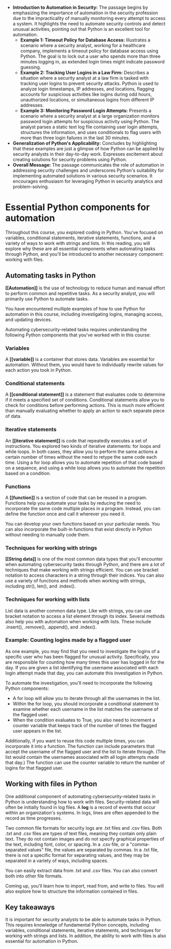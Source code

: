 - **Introduction to Automation in Security:** The passage begins by emphasizing the importance of automation in the security profession due to the impracticality of manually monitoring every attempt to access a system. It highlights the need to automate security controls and detect unusual activities, pointing out that Python is an excellent tool for automation.
	- **Example 1: Timeout Policy for Database Access:** Illustrates a scenario where a security analyst, working for a healthcare company, implements a timeout policy for database access using Python. The goal is to lock out a user who spends more than three minutes logging in, as extended login times might indicate password guessing.
	- **Example 2: Tracking User Logins in a Law Firm:** Describes a situation where a security analyst at a law firm is tasked with tracking user logins to prevent security attacks. Python is used to analyze login timestamps, IP addresses, and locations, flagging accounts for suspicious activities like logins during odd hours, unauthorized locations, or simultaneous logins from different IP addresses.
	- **Example 3: Monitoring Password Login Attempts:** Presents a scenario where a security analyst at a large organization monitors password login attempts for suspicious activity using Python. The analyst parses a static text log file containing user login attempts, structures the information, and uses conditionals to flag users with more than three login failures in the last 30 minutes.
- **Generalization of Python's Applicability:** Concludes by highlighting that these examples are just a glimpse of how Python can be applied by security analysts in their day-to-day work. Expresses excitement about creating solutions for security problems using Python.
- **Overall Message:** The passage communicates the role of automation in addressing security challenges and underscores Python's suitability for implementing automated solutions in various security scenarios. It encourages enthusiasm for leveraging Python in security analytics and problem-solving.

# Essential Python components for automation

Throughout this course, you explored coding in Python. You've focused on variables, conditional statements, iterative statements, functions, and a variety of ways to work with strings and lists. In this reading, you will explore why these are all essential components when automating tasks through Python, and you'll be introduced to another necessary component: working with files.

## Automating tasks in Python

**[[Automation]]** is the use of technology to reduce human and manual effort to perform common and repetitive tasks. As a security analyst, you will primarily use Python to automate tasks.

You have encountered multiple examples of how to use Python for automation in this course, including investigating logins, managing access, and updating devices.

Automating cybersecurity-related tasks requires understanding the following Python components that you've worked with in this course:

### Variables

A **[[variable]]** is a container that stores data. Variables are essential for automation. Without them, you would have to individually rewrite values for each action you took in Python.

### Conditional statements

A **[[conditional statement]]** is a statement that evaluates code to determine if it meets a specified set of conditions. Conditional statements allow you to check for conditions before performing actions. This is much more efficient than manually evaluating whether to apply an action to each separate piece of data.

### Iterative statements

An **[[iterative statement]]** is code that repeatedly executes a set of instructions. You explored two kinds of iterative statements: for loops and while loops. In both cases, they allow you to perform the same actions a certain number of times without the need to retype the same code each time. Using a for loop allows you to automate repetition of that code based on a sequence, and using a while loop allows you to automate the repetition based on a condition.

### Functions

A **[[function]]** is a section of code that can be reused in a program. Functions help you automate your tasks by reducing the need to incorporate the same code multiple places in a program. Instead, you can define the function once and call it wherever you need it. 

You can develop your own functions based on your particular needs. You can also incorporate the built-in functions that exist directly in Python without needing to manually code them.

### Techniques for working with strings

**[[String data]]** is one of the most common data types that you'll encounter when automating cybersecurity tasks through Python, and there are a lot of techniques that make working with strings efficient. You can use bracket notation to access characters in a string through their indices. You can also use a variety of functions and methods when working with strings, including str(), len(), and .index().

### Techniques for working with lists

List data is another common data type. Like with strings, you can use bracket notation to access a list element through its index. Several methods also help you with automation when working with lists. These include .insert(), .remove(), .append(), and .index().

### Example: Counting logins made by a flagged user

As one example, you may find that you need to investigate the logins of a specific user who has been flagged for unusual activity. Specifically, you are responsible for counting how many times this user has logged in for the day. If you are given a list identifying the username associated with each login attempt made that day, you can automate this investigation in Python.

To automate the investigation, you'll need to incorporate the following Python components:

- A for loop will allow you to iterate through all the usernames in the list. 
- Within the for loop, you should incorporate a conditional statement to examine whether each username in the list matches the username of the flagged user.
- When the condition evaluates to True, you also need to increment a counter variable that keeps track of the number of times the flagged user appears in the list.

Additionally, if you want to reuse this code multiple times, you can incorporate it into a function. The function can include parameters that accept the username of the flagged user and the list to iterate through. (The list would contain the usernames associated with all login attempts made that day.) The function can use the counter variable to return the number of logins for that flagged user.

## Working with files in Python

One additional component of automating cybersecurity-related tasks in Python is understanding how to work with files. Security-related data will often be initially found in log files. A **log** is a record of events that occur within an organization's systems. In logs, lines are often appended to the record as time progresses.

Two common file formats for security logs are .txt files and .csv files. Both .txt and .csv files are types of text files, meaning they contain only plain text. They do not contain images and do not specify graphical properties of the text, including font, color, or spacing. In a .csv file, or a "comma-separated values" file, the values are separated by commas. In a .txt file, there is not a specific format for separating values, and they may be separated in a variety of ways, including spaces.

You can easily extract data from .txt and .csv files. You can also convert both into other file formats.

Coming up, you'll learn how to import, read from, and write to files. You will also explore how to structure the information contained in files.

## Key takeaways

It is important for security analysts to be able to automate tasks in Python. This requires knowledge of fundamental Python concepts, including variables, conditional statements, iterative statements, and techniques for working with strings and lists. In addition, the ability to work with files is also essential for automation in Python.